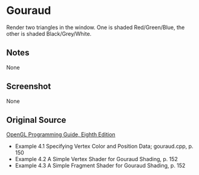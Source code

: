 Gouraud
=======

Render two triangles in the window.  One is shaded Red/Green/Blue, the other is shaded Black/Grey/White.

Notes
-----

None

Screenshot
----------

None

Original Source
---------------

[OpenGL Programming Guide,  Eighth Edition](http://www.amazon.com/OpenGL-Programming-Guide-Official-Learning/dp/0321773039/)

* Example 4.1 Specifying Vertex Color and Position Data; gouraud.cpp, p. 150
* Example 4.2 A Simple Vertex Shader for Gouraud Shading, p. 152
* Example 4.3 A Simple Fragment Shader for Gouraud Shading, p. 152
